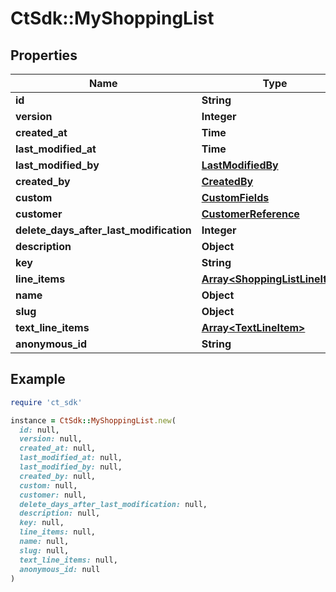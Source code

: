 # CtSdk::MyShoppingList

## Properties

| Name | Type | Description | Notes |
| ---- | ---- | ----------- | ----- |
| **id** | **String** |  |  |
| **version** | **Integer** |  |  |
| **created_at** | **Time** |  |  |
| **last_modified_at** | **Time** |  |  |
| **last_modified_by** | [**LastModifiedBy**](LastModifiedBy.md) |  | [optional] |
| **created_by** | [**CreatedBy**](CreatedBy.md) |  | [optional] |
| **custom** | [**CustomFields**](CustomFields.md) |  | [optional] |
| **customer** | [**CustomerReference**](CustomerReference.md) |  | [optional] |
| **delete_days_after_last_modification** | **Integer** |  | [optional] |
| **description** | **Object** |  | [optional] |
| **key** | **String** |  | [optional] |
| **line_items** | [**Array&lt;ShoppingListLineItem&gt;**](ShoppingListLineItem.md) |  | [optional] |
| **name** | **Object** |  | [optional] |
| **slug** | **Object** |  | [optional] |
| **text_line_items** | [**Array&lt;TextLineItem&gt;**](TextLineItem.md) |  | [optional] |
| **anonymous_id** | **String** |  | [optional] |

## Example

```ruby
require 'ct_sdk'

instance = CtSdk::MyShoppingList.new(
  id: null,
  version: null,
  created_at: null,
  last_modified_at: null,
  last_modified_by: null,
  created_by: null,
  custom: null,
  customer: null,
  delete_days_after_last_modification: null,
  description: null,
  key: null,
  line_items: null,
  name: null,
  slug: null,
  text_line_items: null,
  anonymous_id: null
)
```

